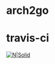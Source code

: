 # arch2go

# travis-ci

[![N|Solid](https://travis-ci.org/sebastianlach/arch2go.svg?branch=master)](https://travis-ci.org/sebastianlach/arch2go)
